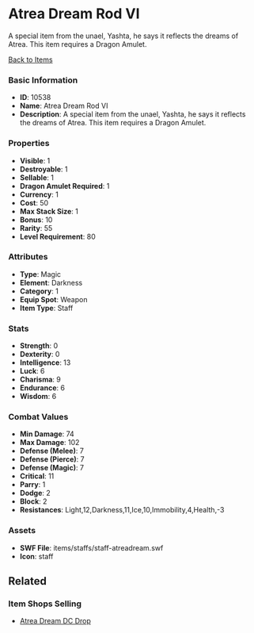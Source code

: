 # Atrea Dream Rod VI

A special item from the unael, Yashta, he says it reflects the dreams of Atrea. This item requires a Dragon Amulet.

[Back to Items](../items.md)

### Basic Information

- **ID**: 10538
- **Name**: Atrea Dream Rod VI
- **Description**: A special item from the unael, Yashta, he says it reflects the dreams of Atrea. This item requires a Dragon Amulet.

### Properties

- **Visible**: 1
- **Destroyable**: 1
- **Sellable**: 1
- **Dragon Amulet Required**: 1
- **Currency**: 1
- **Cost**: 50
- **Max Stack Size**: 1
- **Bonus**: 10
- **Rarity**: 55
- **Level Requirement**: 80

### Attributes

- **Type**: Magic
- **Element**: Darkness
- **Category**: 1
- **Equip Spot**: Weapon
- **Item Type**: Staff

### Stats

- **Strength**: 0
- **Dexterity**: 0
- **Intelligence**: 13
- **Luck**: 6
- **Charisma**: 9
- **Endurance**: 6
- **Wisdom**: 6

### Combat Values

- **Min Damage**: 74
- **Max Damage**: 102
- **Defense (Melee)**: 7
- **Defense (Pierce)**: 7
- **Defense (Magic)**: 7
- **Critical**: 11
- **Parry**: 1
- **Dodge**: 2
- **Block**: 2
- **Resistances**: Light,12,Darkness,11,Ice,10,Immobility,4,Health,-3

### Assets

- **SWF File**: items/staffs/staff-atreadream.swf
- **Icon**: staff

## Related

### Item Shops Selling

- [Atrea Dream DC Drop](../item-shops/369-atrea-dream-dc-drop.md)

